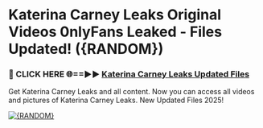 # Katerina Carney Leaks Original Videos 0nlyFans Leaked - Files Updated! ({RANDOM})

<h3>🔴 CLICK HERE 🌐==►► <a href="https://betterlinks.top/A2PfLJ" rel="nofollow">Katerina Carney Leaks Updated Files</a></h3>

Get Katerina Carney Leaks and all content. Now you can access all videos and pictures of Katerina Carney Leaks. New Updated Files 2025!

[![{RANDOM}](https://i.imgur.com/ppqm5kG.gif)](https://betterlinks.top/A2PfLJ)